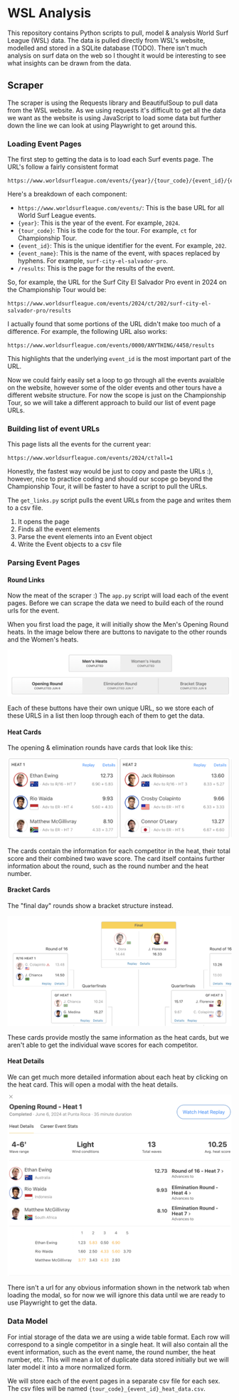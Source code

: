 # WSL Analysis

This repository contains Python scripts to pull, model & analysis World Surf League (WSL) data. The data is pulled directly from WSL's website, modelled and stored in a SQLite database (TODO). There isn't much analysis on surf data on the web so I thought it would be interesting to see what insights can be drawn from the data.

## Scraper

The scraper is using the Requests library and BeautifulSoup to pull data from the WSL website. As we using requests it's difficult to get all the data we want as the website is using JavaScript to load some data but further down the line we can look at using Playwright to get around this.

### Loading Event Pages

The first step to getting the data is to load each Surf events page. The URL's follow a fairly consistent format

```
https://www.worldsurfleague.com/events/{year}/{tour_code}/{event_id}/{event_name}/results
```

Here's a breakdown of each component:

- `https://www.worldsurfleague.com/events/`: This is the base URL for all World Surf League events.
- `{year}`: This is the year of the event. For example, `2024`.
- `{tour_code}`: This is the code for the tour. For example, `ct` for Championship Tour.
- `{event_id}`: This is the unique identifier for the event. For example, `202`.
- `{event_name}`: This is the name of the event, with spaces replaced by hyphens. For example, `surf-city-el-salvador-pro`.
- `/results`: This is the page for the results of the event.

So, for example, the URL for the Surf City El Salvador Pro event in 2024 on the Championship Tour would be:

```
https://www.worldsurfleague.com/events/2024/ct/202/surf-city-el-salvador-pro/results
```

I actually found that some portions of the URL didn't make too much of a difference. For example, the following URL also works:

```
https://www.worldsurfleague.com/events/0000/ANYTHING/4458/results
```

This highlights that the underlying `event_id` is the most important part of the URL.

Now we could fairly easily set a loop to go through all the events avaialble on the website, however some of the older events and other tours have a different website structure. For now the scope is just on the Championship Tour, so we will take a different approach to build our list of event page URLs.

### Building list of event URLs

This page lists all the events for the current year:

```
https://www.worldsurfleague.com/events/2024/ct?all=1
```

Honestly, the fastest way would be just to copy and paste the URLs :), however, nice to practice coding and should our scope go beyond the Championship Tour, it will be faster to have a script to pull the URLs.

The `get_links.py` script pulls the event URLs from the page and writes them to a csv file.

1. It opens the page
2. Finds all the event elements
3. Parse the event elements into an Event object
4. Write the Event objects to a csv file

### Parsing Event Pages

#### Round Links

Now the meat of the scraper :) The `app.py` script will load each of the event pages. Before we can scrape the data we need to build each of the round urls for the event.

When you first load the page, it will initially show the Men's Opening Round heats. In the image below there are buttons to navigate to the other rounds and the Women's heats.

![Round Pages](assets/round_pages.png)

Each of these buttons have their own unique URL, so we store each of these URLS in a list then loop through each of them to get the data.

#### Heat Cards

The opening & elimination rounds have cards that look like this:

![Heat Cards](assets/opening_round_heat_card.png)

The cards contain the information for each competitor in the heat, their total score and their combined two wave score. The card itself contains further information about the round, such as the round number and the heat number.

#### Bracket Cards

The "final day" rounds show a bracket structure instead.

![Bracket Cards](assets/bracket_roud_heat_card.png)

These cards provide mostly the same information as the heat cards, but we aren't able to get the individual wave scores for each competitor.

#### Heat Details

We can get much more detailed information about each heat by clicking on the heat card. This will open a modal with the heat details.

![Heat Details](assets/heat_details.png)

There isn't a url for any obvious information shown in the network tab when loading the modal, so for now we will ignore this data until we are ready to use Playwright to get the data.

### Data Model

For intial storage of the data we are using a wide table format. Each row will correspond to a single competitor in a single heat. It will also contain all the event information, such as the event name, the round number, the heat number, etc. This will mean a lot of duplicate data stored initially but we will later model it into a more normalized form.

We will store each of the event pages in a separate csv file for each sex. The csv files will be named `{tour_code}_{event_id}_heat_data.csv`.
